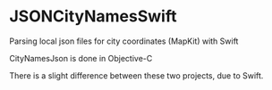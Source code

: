 # JSONCityNamesSwift
Parsing local json files for city coordinates (MapKit) with Swift

CityNamesJson is done in Objective-C 

There is a slight difference between these two projects, due to Swift.



